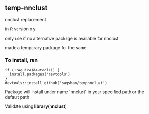 ## temp-nnclust

<p>nnclust replacement</p>

<p>In R version x.y </p>
<p>only use if no alternative package is available for nnclust</p>
<p>made a temporary package for the same</p>

### To install, run

```
if (!require(devtools)) {
  install.packages('devtools')
}
devtools::install_github('saqsham/tempnnclust')
```

<p>Package will install under name 'nnclust' in your specified path or the default path </p>
<p>Validate using <strong>library(nnclust)</strong></p>
